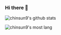 ### Hi there 👋

![chinsun9's github stats](https://github-readme-stats.vercel.app/api?username=chinsun9)

![chinsun9's most lang](https://github-readme-stats.vercel.app/api/top-langs/?username=chinsun9&exclude_repo=chinsun9.github.io)

<!--
**chinsun9/chinsun9** is a ✨ _special_ ✨ repository because its `README.md` (this file) appears on your GitHub profile.

Here are some ideas to get you started:

- 🔭 I’m currently working on ...
- 🌱 I’m currently learning ...
- 👯 I’m looking to collaborate on ...
- 🤔 I’m looking for help with ...
- 💬 Ask me about ...
- 📫 How to reach me: ...
- 😄 Pronouns: ...
- ⚡ Fun fact: ...
-->
